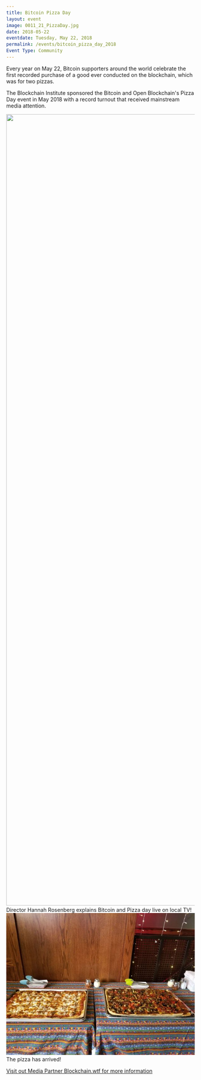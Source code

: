 ```yaml
---
title: Bitcoin Pizza Day
layout: event
image: 0011_21_PizzaDay.jpg
date: 2018-05-22
eventdate: Tuesday, May 22, 2018
permalink: /events/bitcoin_pizza_day_2018
Event Type: Community
---
```

Every year on May 22, Bitcoin supporters around the world celebrate the first recorded purchase of a good ever conducted on the blockchain, which was for two pizzas.

The Blockchain Institute sponsored the Bitcoin and Open Blockchain's Pizza Day event in May 2018 with a record turnout that received  mainstream media attention. 

<img src="https://theblockchaininstitute.org/wp-content/uploads/2018/11/PizzaDay.jpg" alt="" width="3008" height="2108" />
Director Hannah Rosenberg explains Bitcoin and Pizza day live on local TV!

<img src="/assets/img/bob_meetup_pizza_day.jpeg">
The pizza has arrived!

<a href="https://blockchain.wtf/2018/05/blog/bitcoin-pizza-day-celebrated-by-chicago-community/" target="_blank">Visit out Media Partner Blockchain.wtf for more information</a>
